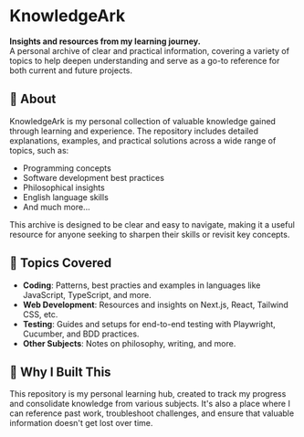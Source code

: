 # KnowledgeArk

**Insights and resources from my learning journey.**  
A personal archive of clear and practical information, covering a variety of topics to help deepen understanding and serve as a go-to reference for both current and future projects.

## 📖 About

KnowledgeArk is my personal collection of valuable knowledge gained through learning and experience. The repository includes detailed explanations, examples, and practical solutions across a wide range of topics, such as:

- Programming concepts
- Software development best practices
- Philosophical insights
- English language skills
- And much more...

This archive is designed to be clear and easy to navigate, making it a useful resource for anyone seeking to sharpen their skills or revisit key concepts.

## 🧠 Topics Covered

- **Coding**: Patterns, best practies and examples in languages like JavaScript, TypeScript, and more.
- **Web Development**: Resources and insights on Next.js, React, Tailwind CSS, etc.
- **Testing**: Guides and setups for end-to-end testing with Playwright, Cucumber, and BDD practices.
- **Other Subjects**: Notes on philosophy, writing, and more.

## 🌱 Why I Built This

This repository is my personal learning hub, created to track my progress and consolidate knowledge from various subjects. It's also a place where I can reference past work, troubleshoot challenges, and ensure that valuable information doesn't get lost over time.

